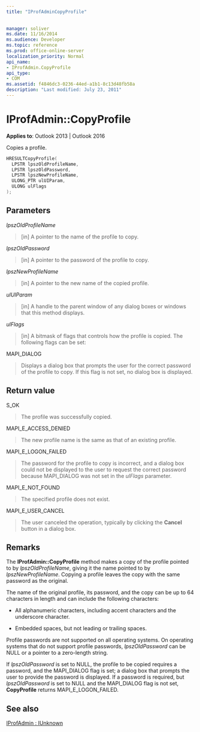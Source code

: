 ```yaml
---
title: "IProfAdminCopyProfile"
 
 
manager: soliver
ms.date: 11/16/2014
ms.audience: Developer
ms.topic: reference
ms.prod: office-online-server
localization_priority: Normal
api_name:
- IProfAdmin.CopyProfile
api_type:
- COM
ms.assetid: f4846dc3-0236-44ed-a1b1-8c13d48fb58a
description: "Last modified: July 23, 2011"
---
```


# IProfAdmin::CopyProfile

  
  
**Applies to**: Outlook 2013 | Outlook 2016 
  
Copies a profile.
  
```cpp
HRESULTCopyProfile(
  LPSTR lpszOldProfileName,
  LPSTR lpszOldPassword,
  LPSTR lpszNewProfileName,
  ULONG_PTR ulUIParam,
  ULONG ulFlags
);
```

## Parameters

 _lpszOldProfileName_
  
> [in] A pointer to the name of the profile to copy.
    
 _lpszOldPassword_
  
> [in] A pointer to the password of the profile to copy.
    
 _lpszNewProfileName_
  
> [in] A pointer to the new name of the copied profile.
    
 _ulUIParam_
  
> [in] A handle to the parent window of any dialog boxes or windows that this method displays.
    
 _ulFlags_
  
> [in] A bitmask of flags that controls how the profile is copied. The following flags can be set:
    
MAPI_DIALOG 
  
> Displays a dialog box that prompts the user for the correct password of the profile to copy. If this flag is not set, no dialog box is displayed.
    
## Return value

S_OK 
  
> The profile was successfully copied.
    
MAPI_E_ACCESS_DENIED 
  
> The new profile name is the same as that of an existing profile.
    
MAPI_E_LOGON_FAILED 
  
> The password for the profile to copy is incorrect, and a dialog box could not be displayed to the user to request the correct password because MAPI_DIALOG was not set in the  _ulFlags_ parameter. 
    
MAPI_E_NOT_FOUND 
  
> The specified profile does not exist.
    
MAPI_E_USER_CANCEL 
  
> The user canceled the operation, typically by clicking the **Cancel** button in a dialog box. 
    
## Remarks

The **IProfAdmin::CopyProfile** method makes a copy of the profile pointed to by  _lpszOldProfileName_, giving it the name pointed to by  _lpszNewProfileName_. Copying a profile leaves the copy with the same password as the original.
  
The name of the original profile, its password, and the copy can be up to 64 characters in length and can include the following characters:
  
- All alphanumeric characters, including accent characters and the underscore character.
    
- Embedded spaces, but not leading or trailing spaces.
    
Profile passwords are not supported on all operating systems. On operating systems that do not support profile passwords,  _lpszOldPassword_ can be NULL or a pointer to a zero-length string. 
  
If  _lpszOldPassword_ is set to NULL, the profile to be copied requires a password, and the MAPI_DIALOG flag is set; a dialog box that prompts the user to provide the password is displayed. If a password is required, but  _lpszOldPassword_ is set to NULL and the MAPI_DIALOG flag is not set, **CopyProfile** returns MAPI_E_LOGON_FAILED. 
  
## See also



[IProfAdmin : IUnknown](iprofadminiunknown.md)

